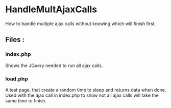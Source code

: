 # HandleMultAjaxCalls
How to handle multiple ajax calls without knowing which will finish first. 

## Files :
### index.php
Shows the JQuery needed to run all ajax calls. 

### load.php
A test page, that create a random time to sleep and returns data when done. Used with the ajax call in index.php to show not all ajax calls will take the same time to finish. 



